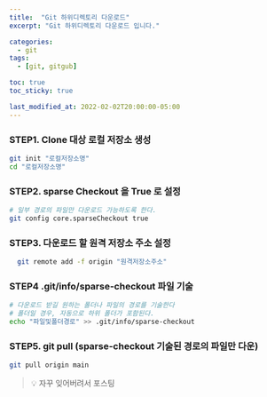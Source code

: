 ```yaml
---
title:  "Git 하위디렉토리 다운로드"
excerpt: "Git 하위디렉토리 다운로드 입니다."

categories:
  - git
tags:
  - [git, gitgub]

toc: true
toc_sticky: true

last_modified_at: 2022-02-02T20:00:00-05:00
---
```



### STEP1. Clone 대상 로컬 저장소 생성
```bash
git init "로컬저장소명"
cd "로컬저장소명"

```

### STEP2. sparse Checkout 을 True 로 설정

```bash
# 일부 경로의 파일만 다운로드 가능하도록 한다.
git config core.sparseCheckout true

```

### STEP3. 다운로드 할 원격 저장소 주소 설정
```bash
  git remote add -f origin "원격저장소주소"

```

### STEP4 .git/info/sparse-checkout 파일 기술
```bash
# 다운로드 받길 원하는 폴더나 파일의 경로를 기술한다
# 폴더일 경우, 자동으로 하위 폴더가 포함된다.
echo "파일및폴더경로" >> .git/info/sparse-checkout

```

### STEP5. git pull (sparse-checkout 기술된 경로의 파일만 다운)
```bash
git pull origin main

```


> 💡 자꾸 잊어버려서 포스팅  

